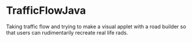 # TrafficFlowJava
Taking traffic flow and trying to make a visual applet with a road builder so that users can rudimentarily recreate real life rads.
